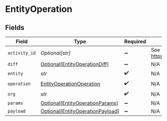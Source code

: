 # EntityOperation


## Fields

| Field                                                                             | Type                                                                              | Required                                                                          | Description                                                                       | Example                                                                           |
| --------------------------------------------------------------------------------- | --------------------------------------------------------------------------------- | --------------------------------------------------------------------------------- | --------------------------------------------------------------------------------- | --------------------------------------------------------------------------------- |
| `activity_id`                                                                     | *Optional[str]*                                                                   | :heavy_minus_sign:                                                                | See https://github.com/ulid/spec                                                  | 01F130Q52Q6MWSNS8N2AVXV4JN                                                        |
| `diff`                                                                            | [Optional[EntityOperationDiff]](../../models/shared/entityoperationdiff.md)       | :heavy_minus_sign:                                                                | N/A                                                                               |                                                                                   |
| `entity`                                                                          | *str*                                                                             | :heavy_check_mark:                                                                | N/A                                                                               |                                                                                   |
| `operation`                                                                       | [EntityOperationOperation](../../models/shared/entityoperationoperation.md)       | :heavy_check_mark:                                                                | N/A                                                                               |                                                                                   |
| `org`                                                                             | *str*                                                                             | :heavy_check_mark:                                                                | N/A                                                                               | 123                                                                               |
| `params`                                                                          | [Optional[EntityOperationParams]](../../models/shared/entityoperationparams.md)   | :heavy_minus_sign:                                                                | N/A                                                                               |                                                                                   |
| `payload`                                                                         | [Optional[EntityOperationPayload]](../../models/shared/entityoperationpayload.md) | :heavy_minus_sign:                                                                | N/A                                                                               |                                                                                   |
